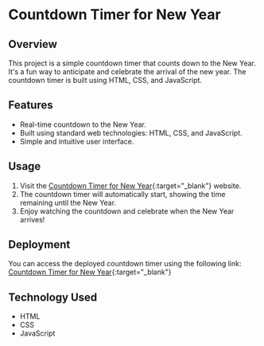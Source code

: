 # Countdown Timer for New Year

## Overview
This project is a simple countdown timer that counts down to the New Year. It's a fun way to anticipate and celebrate the arrival of the new year. The countdown timer is built using HTML, CSS, and JavaScript.

## Features
- Real-time countdown to the New Year.
- Built using standard web technologies: HTML, CSS, and JavaScript.
- Simple and intuitive user interface.

## Usage
1. Visit the [Countdown Timer for New Year](https://countdown-timer-tau-ten.vercel.app/){:target="_blank"} website.
2. The countdown timer will automatically start, showing the time remaining until the New Year.
3. Enjoy watching the countdown and celebrate when the New Year arrives!

## Deployment
You can access the deployed countdown timer using the following link:
[Countdown Timer for New Year](https://countdown-timer-tau-ten.vercel.app/){:target="_blank"}

## Technology Used
- HTML
- CSS
- JavaScript
